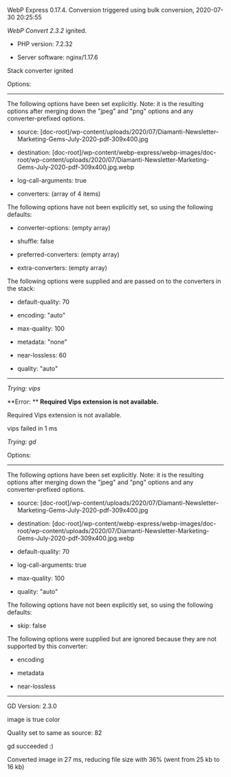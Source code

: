 WebP Express 0.17.4. Conversion triggered using bulk conversion, 2020-07-30 20:25:55

*WebP Convert 2.3.2*  ignited.
- PHP version: 7.2.32
- Server software: nginx/1.17.6

Stack converter ignited

Options:
------------
The following options have been set explicitly. Note: it is the resulting options after merging down the "jpeg" and "png" options and any converter-prefixed options.
- source: [doc-root]/wp-content/uploads/2020/07/Diamanti-Newsletter-Marketing-Gems-July-2020-pdf-309x400.jpg
- destination: [doc-root]/wp-content/webp-express/webp-images/doc-root/wp-content/uploads/2020/07/Diamanti-Newsletter-Marketing-Gems-July-2020-pdf-309x400.jpg.webp
- log-call-arguments: true
- converters: (array of 4 items)

The following options have not been explicitly set, so using the following defaults:
- converter-options: (empty array)
- shuffle: false
- preferred-converters: (empty array)
- extra-converters: (empty array)

The following options were supplied and are passed on to the converters in the stack:
- default-quality: 70
- encoding: "auto"
- max-quality: 100
- metadata: "none"
- near-lossless: 60
- quality: "auto"
------------


*Trying: vips* 

**Error: ** **Required Vips extension is not available.** 
Required Vips extension is not available.
vips failed in 1 ms

*Trying: gd* 

Options:
------------
The following options have been set explicitly. Note: it is the resulting options after merging down the "jpeg" and "png" options and any converter-prefixed options.
- source: [doc-root]/wp-content/uploads/2020/07/Diamanti-Newsletter-Marketing-Gems-July-2020-pdf-309x400.jpg
- destination: [doc-root]/wp-content/webp-express/webp-images/doc-root/wp-content/uploads/2020/07/Diamanti-Newsletter-Marketing-Gems-July-2020-pdf-309x400.jpg.webp
- default-quality: 70
- log-call-arguments: true
- max-quality: 100
- quality: "auto"

The following options have not been explicitly set, so using the following defaults:
- skip: false

The following options were supplied but are ignored because they are not supported by this converter:
- encoding
- metadata
- near-lossless
------------

GD Version: 2.3.0
image is true color
Quality set to same as source: 82
gd succeeded :)

Converted image in 27 ms, reducing file size with 36% (went from 25 kb to 16 kb)
